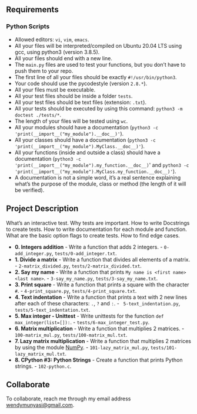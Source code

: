 
##  Requirements

### Python Scripts
*   Allowed editors: `vi`, `vim`, `emacs`.
*   All your files will be interpreted/compiled on Ubuntu 20.04 LTS using gcc, using python3 (version 3.8.5).
*   All your files should end with a new line.
*   The `main.py` files are used to test your functions, but you don’t have to push them to your repo.
*   The first line of all your files should be exactly `#!/usr/bin/python3`.
*   Your code should use the pycodestyle (version `2.8.*`).
*   All your files must be executable.
*   All your test files should be inside a folder `tests`.
*   All your test files should be text files (extension: `.txt`).
*   All your tests should be executed by using this command: `python3 -m doctest ./tests/*`.
*   The length of your files will be tested using `wc`.
*   All your modules should have a documentation (`python3 -c 'print(__import__("my_module").__doc__)'`).
*   All your classes should have a documentation (`python3 -c 'print(__import__("my_module").MyClass.__doc__)'`).
*   All your functions (inside and outside a class) should have a documentation (`python3 -c 'print(__import__("my_module").my_function.__doc__)`' and `python3 -c 'print(__import__("my_module").MyClass.my_function.__doc__)'`).
*   A documentation is not a simple word, it’s a real sentence explaining what’s the purpose of the module, class or method (the length of it will be verified).


## Project Description
What’s an interactive test.
Why tests are important.
How to write Docstrings to create tests.
How to write documentation for each module and function.
What are the basic option flags to create tests.
How to find edge cases.

* **0. Integers addition** - Write a function that adds 2 integers. - `0-add_integer.py`, `tests/0-add_integer.txt`.
* **1. Divide a matrix** - Write a function that divides all elements of a matrix. - `2-matrix_divided.py`, `tests/2-matrix_divided.txt`.
* **2. Say my name** - Write a function that prints `My name is <first name> <last name>`. - `3-say_my_name.py`, `tests/3-say_my_name.txt`.
* **3. Print square** - Write a function that prints a square with the character `#`. - `4-print_square.py`, `tests/4-print_square.txt`.
* **4. Text indentation** - Write a function that prints a text with 2 new lines after each of these characters: `.`, `?` and `:`. - ` 5-text_indentation.py`, `tests/5-text_indentation.txt`.
* **5. Max integer - Unittest** - Write unittests for the function `def max_integer(list=[]):`. - `tests/6-max_integer_test.py`.
* **6. Matrix multiplication** - Write a function that multiplies 2 matrices. - `100-matrix_mul.py`, `tests/100-matrix_mul.txt`.
* **7. Lazy matrix multiplication** - Write a function that multiplies 2 matrices by using the module [NumPy](https://numpy.org/). - `101-lazy_matrix_mul.py`, `tests/101-lazy_matrix_mul.txt`.
* **8. CPython #3: Python Strings** - Create a function that prints Python strings. - `102-python.c`.

## Collaborate

To collaborate, reach me through my email address wendymunyasi@gmail.com.
